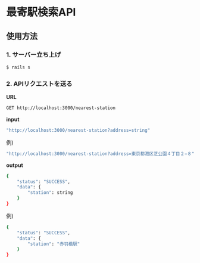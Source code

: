 # 最寄駅検索API

## 使用方法

### 1. サーバー立ち上げ

```bash
$ rails s
```

### 2. APIリクエストを送る

**URL**

```bash
GET http://localhost:3000/nearest-station
``` 

**input**

```bash
"http://localhost:3000/nearest-station?address=string"
```

例)

```bash
"http://localhost:3000/nearest-station?address=東京都港区芝公園４丁目２−８"
```

**output**

```bash
{
    "status": "SUCCESS",
    "data": {
        "station": string
    }
}
```

例)

```bash
{
    "status": "SUCCESS",
    "data": {
        "station": "赤羽橋駅"
    }
}
```
